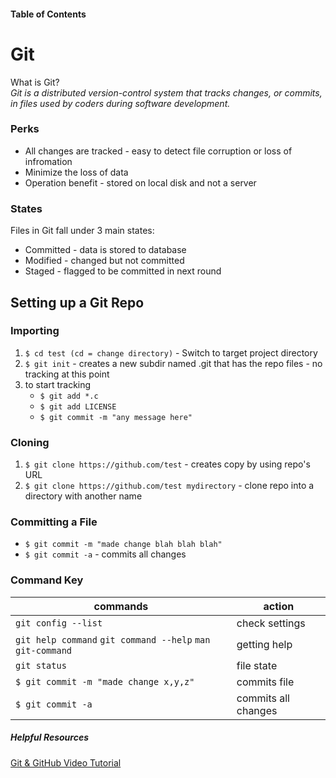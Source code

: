 #### Table of Contents


# Git
What is Git?  
*Git is a distributed version-control system that tracks changes, or commits, in files used by coders during software development.*  

### Perks 
+ All changes are tracked - easy to detect file corruption or loss of infromation
+ Minimize the loss of data
+ Operation benefit - stored on local disk and not a server

### States 
Files in Git fall under 3 main states:
+ Committed - data is stored to database
+ Modified - changed but not committed
+ Staged - flagged to be committed in next round


## Setting up a Git Repo

### Importing
1. `$ cd test (cd = change directory)` - Switch to target project directory
1. `$ git init` - creates a new subdir named .git that has the repo files - no tracking at this point
1. to start tracking
   + `$ git add *.c`
   + `$ git add LICENSE`
   + `$ git commit -m "any message here"`  


### Cloning
1. `$ git clone https://github.com/test` - creates copy by using repo's URL
1. `$ git clone https://github.com/test mydirectory` - clone repo into a directory with another name

### Committing a File
+ `$ git commit -m "made change blah blah blah"`
+ `$ git commit -a` - commits all changes


### Command Key
|**commands** | **action** | 
|-------------------|-----------------------|
|`git config --list` | check settings |
|`git help command` `git command --help` `man git-command`|getting help|
|`git status` |file state|
|`$ git commit -m "made change x,y,z"`| commits file|
|`$ git commit -a`|commits all changes|


##### Helpful Resources
[Git & GitHub Video Tutorial](https://www.youtube.com/watch?v=RGOj5yH7evk)
